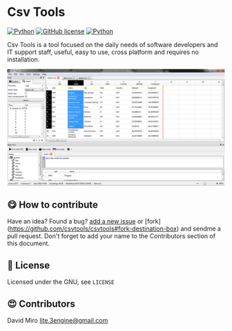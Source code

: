 # Csv Tools

[![Python](https://img.shields.io/badge/Version-aplha-green.svg)]()
[![GitHub license](https://img.shields.io/badge/license-GNU-blue.svg)](https://raw.githubusercontent.com/csvtools/csvtools/master/LICENSE)
[![Python](https://img.shields.io/badge/Python-2.6%20|%202.7-green.svg)]()


Csv Tools is a tool focused on the daily needs of software developers and IT support staff, useful, easy to use, cross platform and requires no installation.

![main capture](doc/projectdocs/main_cap.png?raw=true "")

:yum: How to contribute
-----------------------

Have an idea? Found a bug? [add a new issue](https://github.com/csvtools/csvtools/issues) or [fork] (https://github.com/csvtools/csvtools#fork-destination-box) and sendme a pull request. Don't forget to add your name to the Contributors section of this document.

:scroll: License
----------------

Licensed under the GNU, see `LICENSE`

:heart_eyes: Contributors
--------------------------

David Miro <lite.3engine@gmail.com>


